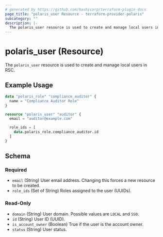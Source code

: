 ```yaml
---
# generated by https://github.com/hashicorp/terraform-plugin-docs
page_title: "polaris_user Resource - terraform-provider-polaris"
subcategory: ""
description: |-
  The polaris_user resource is used to create and manage local users in RSC.
---
```


# polaris_user (Resource)

The `polaris_user` resource is used to create and manage local users in RSC.

## Example Usage

```terraform
data "polaris_role" "compliance_auditor" {
  name = "Compliance Auditor Role"
}

resource "polaris_user" "auditor" {
  email = "auditor@example.com"

  role_ids = [
    data.polaris_role.compliance_auditor.id
  ]
}
```

<!-- schema generated by tfplugindocs -->
## Schema

### Required

- `email` (String) User email address. Changing this forces a new resource to be created.
- `role_ids` (Set of String) Roles assigned to the user (UUIDs).

### Read-Only

- `domain` (String) User domain. Possible values are `LOCAL` and `SSO`.
- `id` (String) User ID (UUID).
- `is_account_owner` (Boolean) True if the user is the account owner.
- `status` (String) User status.
